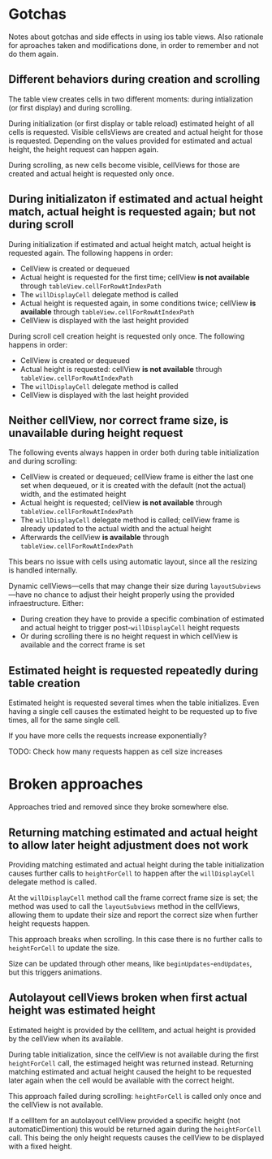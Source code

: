 Gotchas
=======
Notes about gotchas and side effects in using ios table views.
Also rationale for aproaches taken and modifications done, in order to remember and not do them again.



Different behaviors during creation and scrolling
-------------------------------------------------
The table view creates cells in two different moments: during intialization (or first display) and during scrolling.

During initialization (or first display or table reload) estimated height of all cells is requested. Visible cellsViews are created and actual height for those is requested. Depending on the values provided for estimated and actual height, the height request can happen again.

During scrolling, as new cells become visible, cellViews for those are created and actual height is requested only once.



During initializaton if estimated and actual height match, actual height is requested again; but not during scroll
---------------------------------------------------------------------------
During initialization if estimated and actual height match, actual height is requested again. The following happens in order:

- CellView is created or dequeued
- Actual height is requested for the first time; cellView **is not available** through `tableView.cellForRowAtIndexPath`
- The `willDisplayCell` delegate method is called
- Actual height is requested again, in some conditions twice; cellView **is available** through `tableView.cellForRowAtIndexPath`
- CellView is displayed with the last height provided

During scroll cell creation height is requested only once. The following happens in order:
- CellView is created or dequeued
- Actual height is requested: cellView **is not available** through `tableView.cellForRowAtIndexPath`
- The `willDisplayCell` delegate method is called
- CellView is displayed with the last height provided



Neither cellView, nor correct frame size, is unavailable during height request
---------------------------------------------------------------------------
The following events always happen in order both during table initialization and during scrolling:
- CellView is created or dequeued; cellView frame is either the last one set when dequeued, or it is created with the default (not the actual) width, and the estimated height
- Actual height is requested; cellView **is not available** through `tableView.cellForRowAtIndexPath`
- The `willDisplayCell` delegate method is called; cellView frame is already updated to the actual width and the actual height
- Afterwards the cellView **is available** through `tableView.cellForRowAtIndexPath`

This bears no issue with cells using automatic layout, since all the resizing is handled internally.

Dynamic cellViews—cells that may change their size during `layoutSubviews`—have no chance to adjust their height properly using the provided infraestructure. Either:
- During creation they have to provide a specific combination of estimated and actual height to trigger post-`willDisplayCell` height requests
- Or during scrolling there is no height request in which cellView is available and the correct frame is set




Estimated height is requested repeatedly during table creation
--------------------------------------------------------------
Estimated height is requested several times when the table initializes. Even having a single cell causes the estimated height to be requested up to five times, all for the same single cell.

If you have more cells the requests increase exponentially?

TODO: Check how many requests happen as cell size increases



Broken approaches
=================
Approaches tried and removed since they broke somewhere else.



Returning matching estimated and actual height to allow later height adjustment does not work
---------------------------------------------------------------------------
Providing matching estimated and actual height during the table initialization causes further calls to `heightForCell` to happen after the `willDisplayCell` delegate method is called.

At the `willDisplayCell` method call the frame correct frame size is set; the method was used to call the `layoutSubviews` method in the cellViews, allowing them to update their size and report the correct size when further height requests happen.

This approach breaks when scrolling. In this case there is no further calls to `heightForCell` to update the size.

Size can be updated through other means, like `beginUpdates`-`endUpdates`, but this triggers animations.



Autolayout cellViews broken when first actual height was estimated height
-------------------------------------------------------------------------
Estimated height is provided by the cellItem, and actual height is provided by the cellView when its available.

During table initialization, since the cellView is not available during the first `heightForCell` call, the estimaged height was returned instead. Returning matching estimated and actual height caused the height to be requested later again when the cell would be available with the correct height.

This approach failed during scrolling: `heightForCell` is called only once and the cellView is not available.

If a cellItem for an autolayout cellView provided a specific height (not automaticDimention) this would be returned again during the `heightForCell` call. This being the only height requests causes the cellView to be displayed with a fixed height.

